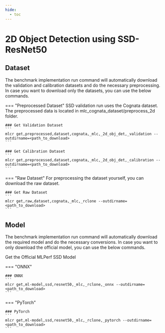 ```yaml
---
hide:
  - toc
---
```


# 2D Object Detection using SSD-ResNet50

## Dataset

The benchmark implementation run command will automatically download the validation and calibration datasets and do the necessary preprocessing. In case you want to download only the datasets, you can use the below commands.

=== "Preprocessed Dataset"
    SSD validation run uses the Cognata dataset. The preprocessed data is located in mlc_cognata_dataset/preprocess_2d folder.

    ### Get Validation Dataset
    ```
    mlcr get,preprocessed,dataset,cognata,_mlc,_2d_obj_det,_validation --outdirname=<path_to_download>
    ```

    ### Get Calibration Dataset
    ```
    mlcr get,preprocessed,dataset,cognata,_mlc,_2d_obj_det,_calibration --outdirname=<path_to_download>
    ```

=== "Raw Dataset"
    For preprocessing the dataset yourself, you can download the raw dataset.

    ### Get Raw Dataset
    ```
    mlcr get,raw,dataset,cognata,_mlc,_rclone --outdirname=<path_to_download>
    ```

## Model
The benchmark implementation run command will automatically download the required model and do the necessary conversions. In case you want to only download the official model, you can use the below commands.

Get the Official MLPerf SSD Model

=== "ONNX"

    ### ONNX
    ```
    mlcr get,ml-model,ssd,resnet50,_mlc,_rclone,_onnx --outdirname=<path_to_download>
    ```

=== "PyTorch"

    ### PyTorch
    ```
    mlcr get,ml-model,ssd,resnet50,_mlc,_rclone,_pytorch --outdirname=<path_to_download>
    ``` 